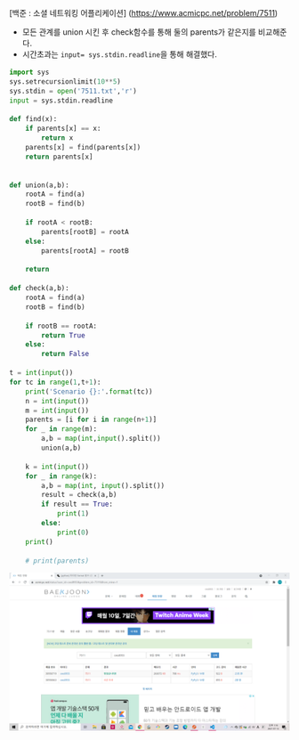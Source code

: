 [백준 : 소셜 네트워킹 어플리케이션] (https://www.acmicpc.net/problem/7511)



- 모든 관계를 union 시킨 후 check함수를 통해 둘의 parents가 같은지를 비교해준다.
- 시간초과는 `input= sys.stdin.readline`을 통해 해결했다.



```python
import sys
sys.setrecursionlimit(10**5)
sys.stdin = open('7511.txt','r')
input = sys.stdin.readline

def find(x):
    if parents[x] == x:
        return x
    parents[x] = find(parents[x])
    return parents[x]


def union(a,b):
    rootA = find(a)
    rootB = find(b)

    if rootA < rootB:
        parents[rootB] = rootA
    else:
        parents[rootA] = rootB

    return

def check(a,b):
    rootA = find(a)
    rootB = find(b)

    if rootB == rootA:
        return True
    else:
        return False

t = int(input())
for tc in range(1,t+1):
    print('Scenario {}:'.format(tc))
    n = int(input())
    m = int(input())
    parents = [i for i in range(n+1)]
    for _ in range(m):
        a,b = map(int,input().split())
        union(a,b)

    k = int(input())
    for _ in range(k):
        a,b = map(int, input().split())
        result = check(a,b)
        if result == True:
            print(1)
        else:
            print(0)
    print()

    # print(parents)
```

![20210713_131608](20210713_131608.png)